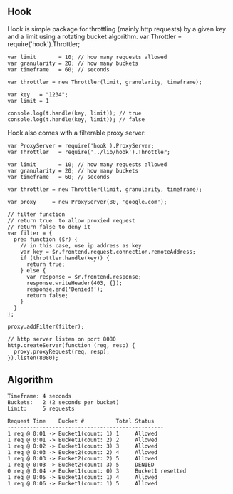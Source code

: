Hook
----

Hook is simple package for throttling (mainly http requests) by a given key and a limit using a rotating bucket algorithm.
    var Throttler = require('hook').Throttler;

    var limit       = 10; // how many requests allowed
    var granularity = 20; // how many buckets
    var timeframe   = 60; // seconds

    var throttler = new Throttler(limit, granularity, timeframe);

    var key   = "1234";
    var limit = 1

    console.log(t.handle(key, limit)); // true
    console.log(t.handle(key, limit)); // false

Hook also comes with a filterable proxy server:

    var ProxyServer = require('hook').ProxyServer;
    var Throttler   = require('../lib/hook').Throttler;
    
    var limit       = 10; // how many requests allowed
    var granularity = 20; // how many buckets
    var timeframe   = 60; // seconds
    
    var throttler = new Throttler(limit, granularity, timeframe);
    
    var proxy     = new ProxyServer(80, 'google.com');

    // filter function
    // return true  to allow proxied request
    // return false to deny it
    var filter = { 
      pre: function ($r) {
        // in this case, use ip address as key
        var key = $r.frontend.request.connection.remoteAddress; 
        if (throttler.handle(key)) {
          return true;
        } else {
          var response = $r.frontend.response;
          response.writeHeader(403, {});
          response.end('Denied!');
          return false;
        }
      }
    };

    proxy.addFilter(filter);

    // http server listen on port 8080
    http.createServer(function (req, resp) {
      proxy.proxyRequest(req, resp);
    }).listen(8080);


Algorithm
---------

    Timeframe: 4 seconds
    Buckets:   2 (2 seconds per bucket)
    Limit:     5 requests

    Request Time    Bucket #          Total Status
    -------------------------------------------------
    1 req @ 0:01 -> Bucket1(count: 1) 1     Allowed
    1 req @ 0:01 -> Bucket1(count: 2) 2     Allowed
    1 req @ 0:02 -> Bucket1(count: 3) 3     Allowed
    1 req @ 0:03 -> Bucket2(count: 2) 4     Allowed
    1 req @ 0:03 -> Bucket2(count: 2) 5     Allowed
    1 req @ 0:03 -> Bucket2(count: 3) 5     DENIED
    0 req @ 0:04 -> Bucket1(count: 0) 3     Bucket1 resetted
    1 req @ 0:05 -> Bucket1(count: 1) 4     Allowed
    1 req @ 0:06 -> Bucket1(count: 1) 5     Allowed


